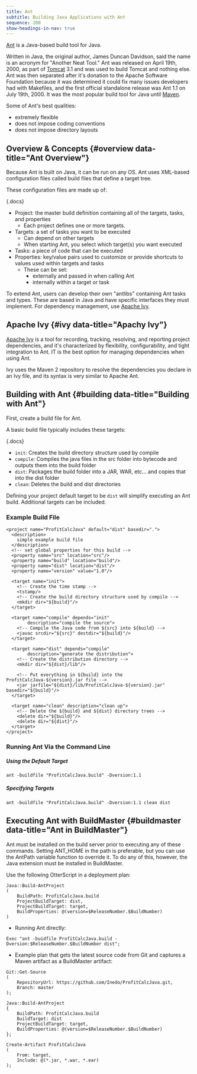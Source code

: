 ```yaml
---
title: Ant
subtitle: Building Java Applications with Ant
sequence: 200
show-headings-in-nav: true
---
```


[Ant](https://ant.apache.org) is a Java-based build tool for Java.

Written in Java, the original author, James Duncan Davidson, said the name is an acronym for "Another Neat Tool." Ant was released on April 19th, 2000, as part of [Tomcat](java/tomcat) 3.1 and was used to build Tomcat and nothing else. Ant was then separated after it's donation to the Apache Software Foundation because it was determined it could fix many issues developers had with Makefiles, and the first official standalone release was Ant 1.1 on July 19th, 2000. It was the most popular build tool for Java until [Maven](java/maven).

Some of Ant's best qualities: 
  - extremely flexible
  - does not impose coding conventions
  - does not impose directory layouts

## Overview & Concepts {#overview data-title="Ant Overview"}

Because Ant is built on Java, it can be run on any OS. Ant uses XML-based configuration files called build files that define a target tree. 

These configuration files are made up of:

{.docs}
- Project: the master build definition containing all of the targets, tasks, and properties 
  - Each project defines one or more targets.
- Targets: a set of tasks you want to be executed
  - Can depend on other targets
  - When starting Ant, you select which target(s) you want executed
- Tasks: a piece of code that can be executed 
- Properties: key/value pairs used to customize or provide shortcuts to values used within targets and tasks
  - These can be set:
    - externally and passed in when calling Ant
    - internally within a target or task
 
To extend Ant, users can develop their own "antlibs" containing Ant tasks and types. These are based in Java and have specific interfaces they must implement. For dependency management, use [Apache Ivy](https://ant.apache.org/ivy/).

## Apache Ivy {#ivy data-title="Apachy Ivy"}

[Apache Ivy](https://ant.apache.org/ivy/) is a tool for recording, tracking, resolving, and reporting project dependencies, and it's characterized by flexibility, configurability, and tight integration to Ant.  IT is the best option for managing dependencies when using Ant.

Ivy uses the Maven 2 repository to resolve the dependencies you declare in an Ivy file, and its syntax is very similar to Apache Ant.

## Building with Ant {#building data-title="Building with Ant"}

First, create a build file for Ant. 

A basic build file typically includes these targets:

{.docs}
- `init`: Creates the build directory structure used by compile 
- `compile`: Compiles the java files in the src folder into bytecode and outputs them into the build folder
- `dist`: Packages the build folder into a JAR, WAR, etc... and copies that into the dist folder
- `clean`: Deletes the build and dist directories
  
Defining your project default target to be `dist` will simplify executing an Ant build. Additional targets can be included.

### Example Build File
```
<project name="ProfitCalcJava" default="dist" basedir=".">
  <description>
    simple example build file
  </description>
  <!-- set global properties for this build -->
  <property name="src" location="src"/>
  <property name="build" location="build"/>
  <property name="dist" location="dist"/>
  <property name="version" value="1.0"/>

  <target name="init">
    <!-- Create the time stamp -->
    <tstamp/>
    <!-- Create the build directory structure used by compile -->
    <mkdir dir="${build}"/>
  </target>

  <target name="compile" depends="init"
        description="compile the source">
    <!-- Compile the Java code from ${src} into ${build} -->
    <javac srcdir="${src}" destdir="${build}"/>
  </target>

  <target name="dist" depends="compile"
        description="generate the distribution">
    <!-- Create the distribution directory -->
    <mkdir dir="${dist}/lib"/>

    <!-- Put everything in ${build} into the ProfitCalcJava-${version}.jar file -->
    <jar jarfile="${dist}/lib/ProfitCalcJava-${version}.jar" basedir="${build}"/>
  </target>

  <target name="clean" description="clean up">
    <!-- Delete the ${build} and ${dist} directory trees -->
    <delete dir="${build}"/>
    <delete dir="${dist}"/>
  </target>
</project>
```

### Running Ant Via the Command Line

##### Using the Default Target
```
ant -buildfile "ProfitCalcJava.build" -Dversion:1.1
```

##### Specifying Targets
```
ant -buildfile "ProfitCalcJava.build" -Dversion:1.1 clean dist
```

## Executing Ant with BuildMaster {#buildmaster data-title="Ant in BuildMaster"}

Ant must be installed on the build server prior to executing any of these commands. Setting ANT_HOME in the path is preferable, but you can use the AntPath variable function to override it. To do any of this, however, the Java extension must be installed in BuildMaster.

Use the following OtterScript in a deployment plan:

```
Java::Build-AntProject
(
    BuildPath: ProfitCalcJava.build
    ProjectBuildTarget: dist,
    ProjectBuildTarget: target,
    BuildProperties: @(version=$ReleaseNumber.$BuildNumber)
)
```

- Running Ant directly:
```
Exec "ant -buidfile ProfitCalcJava.build -Dversion:$ReleaseNumber.$BuildNumber dist";
```

- Example plan that gets the latest source code from Git and captures a Maven artifact as a BuildMaster artifact:
```
Git::Get-Source
(
    RepositoryUrl: https://github.com/Inedo/ProfitCalcJava.git,
    Branch: master
);

Java::Build-AntProject
{
    BuildPath: ProfitCalcJava.build
    BuildTarget: dist
    ProjectBuildTarget: target,
    BuildProperties: @(version=$ReleaseNumber.$BuildNumber)
};

Create-Artifact ProfitCalcJava
(
    From: target,
    Include: @(*.jar, *.war, *.ear)
);
```
